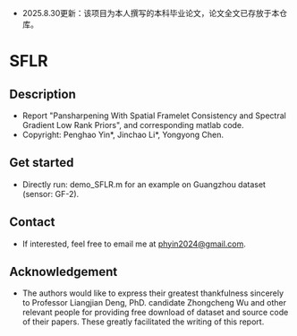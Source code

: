 - 2025.8.30更新：该项目为本人撰写的本科毕业论文，论文全文已存放于本仓库。

# SFLR
## Description
* Report "Pansharpening With Spatial Framelet Consistency and Spectral Gradient Low Rank Priors", and corresponding matlab code.
* Copyright: Penghao Yin*, Jinchao Li*, Yongyong Chen.
## Get started
* Directly run: demo_SFLR.m for an example on Guangzhou dataset (sensor: GF-2).
## Contact
* If interested, feel free to email me at phyin2024@gmail.com.
## Acknowledgement
* The authors would like to express their greatest thankfulness sincerely to Professor Liangjian Deng, PhD. candidate Zhongcheng Wu and other relevant people for providing free download of dataset and source code of their papers. These greatly facilitated the writing of this report.
